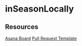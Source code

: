 # inSeasonLocally

## Resources
[Asana Board](https://app.asana.com/0/1204327238436147/board)
[Pull Request Template]()
